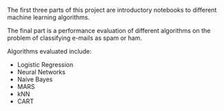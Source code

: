 The first three parts of this project are introductory notebooks to different machine learning algorithms.

The final part is a performance evaluation of different algorithms on the problem of classifying e-mails as spam or ham.

Algorithms evaluated include:
- Logistic Regression
- Neural Networks
- Naive Bayes
- MARS
- kNN
- CART
